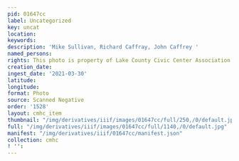 ```yaml
---
pid: 01647cc
label: Uncategorized
key: uncat
location: 
keywords: 
description: 'Mike Sullivan, Richard Caffray, John Caffrey '
named_persons: 
rights: This photo is property of Lake County Civic Center Association.
creation_date: 
ingest_date: '2021-03-30'
latitude: 
longitude: 
format: Photo
source: Scanned Negative
order: '1528'
layout: cmhc_item
thumbnail: "/img/derivatives/iiif/images/01647cc/full/250,/0/default.jpg"
full: "/img/derivatives/iiif/images/01647cc/full/1140,/0/default.jpg"
manifest: "/img/derivatives/iiif/01647cc/manifest.json"
collection: cmhc
! '': 
---
```

